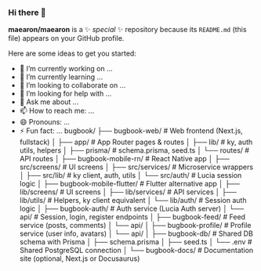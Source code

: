 ### Hi there 👋


**maearon/maearon** is a ✨ _special_ ✨ repository because its `README.md` (this file) appears on your GitHub profile.

Here are some ideas to get you started:

- 🔭 I’m currently working on ...
- 🌱 I’m currently learning ...
- 👯 I’m looking to collaborate on ...
- 🤔 I’m looking for help with ...
- 💬 Ask me about ...
- 📫 How to reach me: ...
- 😄 Pronouns: ...
- ⚡ Fun fact: ...
bugbook/
├── bugbook-web/ # Web frontend (Next.js, fullstack)
│ ├── app/ # App Router pages & routes
│ ├── lib/ # ky, auth utils, helpers
│ ├── prisma/ # schema.prisma, seed.ts
│ └── routes/ # API routes
│
├── bugbook-mobile-rn/ # React Native app
│ ├── src/screens/ # UI screens
│ ├── src/services/ # Microservice wrappers
│ ├── src/lib/ # ky client, auth, utils
│ └── src/auth/ # Lucia session logic
│
├── bugbook-mobile-flutter/ # Flutter alternative app
│ ├── lib/screens/ # UI screens
│ ├── lib/services/ # API services
│ ├── lib/utils/ # Helpers, ky client equivalent
│ └── lib/auth/ # Session auth logic
│
├── bugbook-auth/ # Auth service (Lucia Auth server)
│ └── api/ # Session, login, register endpoints
│
├── bugbook-feed/ # Feed service (posts, comments)
│ └── api/
│
├── bugbook-profile/ # Profile service (user info, avatars)
│ └── api/
│
├── bugbook-db/ # Shared DB schema with Prisma
│ ├── schema.prisma
│ ├── seed.ts
│ └── .env # Shared PostgreSQL connection
│
└── bugbook-docs/ # Documentation site (optional, Next.js or Docusaurus)
